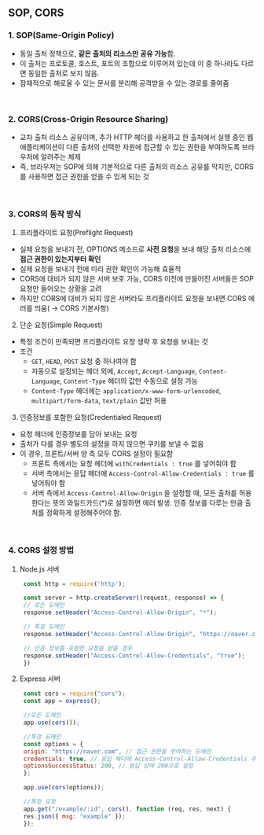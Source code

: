 ## **SOP, CORS**
### 1. SOP(Same-Origin Policy) 
- 동일 출처 정책으로, **같은 출처의 리소스만 공유 가능**함. 
- 이 출처는 프로토콜, 호스트, 포트의 조합으로 이루어져 있는데 이 중 하나라도 다르면 동일한 출처로 보지 않음.
- 잠재적으로 해로울 수 있는 문서를 분리해 공격받을 수 있는 경로를 줄여줌

<br/>

### 2. CORS(Cross-Origin Resource Sharing)
- 교차 출처 리소스 공유이며, 추가 HTTP 헤더를 사용하고 한 출처에서 실행 중인 웹 애플리케이션이 다른 출처의 선택한 자원에 접근할 수 있는 권한을 부여하도록 브라우저에 알려주는 체제
- 즉, 브라우저는 SOP에 의해 기본적으로 다른 출처의 리소스 공유를 막지만, CORS를 사용하면 접근 권한을 얻을 수 있게 되는 것

<br/>

### 3. CORS의 동작 방식
1. 프리플라이트 요청(Preflight Request)
- 실제 요청을 보내기 전, OPTIONS 메소드로 **사전 요청**을 보내 해당 출처 리소스에 **접근 권한이 있는지부터 확인**
- 실제 요청을 보내기 전에 미리 권한 확인이 가능해 효율적
- CORS에 대비가 되지 않은 서버 보호 가능, CORS 이전에 만들어진 서버들은 SOP 요청만 들어오는 상황을 고려
- 하지만 CORS에 대비가 되지 않은 서버라도 프리플라이트 요청을 보내면 CORS 에러를 띄움( → CORS 기본사항)

2. 단순 요청(Simple Request)
- 특정 조건이 만족되면 프리플라이트 요청 생략 후 요청을 보내는 것
- 조건
  - `GET`, `HEAD`, `POST` 요청 중 하나여야 함
  - 자동으로 설정되는 헤더 외에, `Accept`, `Accept-Language`, `Content-Language`, `Content-Type` 헤더의 값만 수동으로 설정 가능
  - `Content-Type` 헤더에는 `application/x-www-form-urlencoded`, `multipart/form-data`, `text/plain` 값만 허용

3. 인증정보를 포함한 요청(Credentialed Request)
- 요청 헤더에 인증정보를 담아 보내는 요청
- 출처가 다를 경우 별도의 설정을 하지 않으면 쿠키를 보낼 수 없음
- 이 경우, 프론트/서버 양 측 모두 CORS 설정이 필요함
  - 프론트 측에서는 요청 헤더에 `withCredentials : true` 를 넣어줘야 함
  - 서버 측에서는 응답 헤더에 `Access-Control-Allow-Credentials : true` 를 넣어줘야 함
  - 서버 측에서 `Access-Control-Allow-Origin` 을 설정할 때, 모든 출처를 허용한다는 뜻의 와일드카드(*)로 설정하면 에러 발생. 인증 정보를 다루는 만큼 출처를 정확하게 설정해주어야 함.

<br/>

### 4. CORS 설정 방법
1. Node.js 서버
   ```javascript
    const http = require('http');

    const server = http.createServer((request, response) => {
    // 모든 도메인
    response.setHeader("Access-Control-Allow-Origin", "*");

    // 특정 도메인
    response.setHeader("Access-Control-Allow-Origin", "https://naver.com");

    // 인증 정보를 포함한 요청을 받을 경우
    response.setHeader("Access-Control-Allow-Credentials", "true");
    })
   ```

2. Express 서버
   ```javascript
    const cors = require("cors");
    const app = express();

    //모든 도메인
    app.use(cors());

    //특정 도메인
    const options = {
    origin: "https://naver.com", // 접근 권한을 부여하는 도메인
    credentials: true, // 응답 헤더에 Access-Control-Allow-Credentials 추가
    optionsSuccessStatus: 200, // 응답 상태 200으로 설정
    };

    app.use(cors(options));

    //특정 요청
    app.get("/example/:id", cors(), function (req, res, next) {
    res.json({ msg: "example" });
    });
   ```